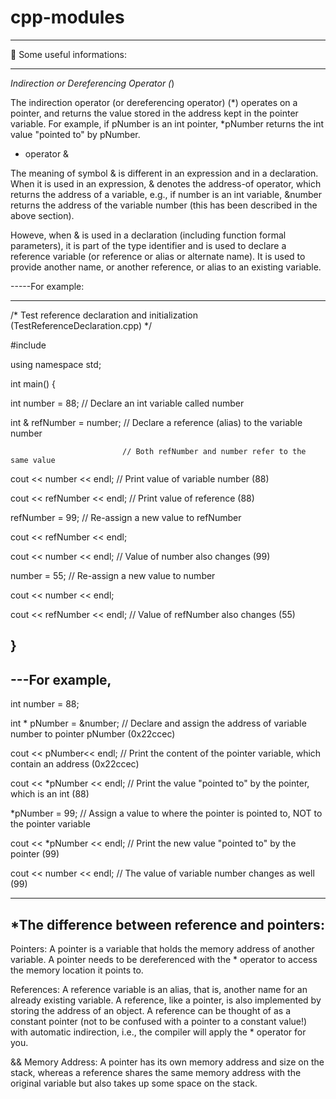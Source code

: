 # cpp-modules

****************************
🌱 Some useful informations:
****************************

*Indirection or Dereferencing Operator (*)

The indirection operator (or dereferencing operator) (*) operates on a pointer, and returns the value stored in the address kept in the pointer variable. For example, if pNumber is an int pointer, *pNumber returns the int value "pointed to" by pNumber.

* operator &

The meaning of symbol & is different in an expression and in a declaration. When it is used in an expression, & denotes the address-of operator, which returns the address of a variable, e.g., if number is an int variable, &number returns the address of the variable number (this has been described in the above section).

Howeve, when & is used in a declaration (including function formal parameters), it is part of the type identifier and is used to declare a reference variable (or reference or alias or alternate name). It is used to provide another name, or another reference, or alias to an existing variable.

-----For example:

-------------------------------------------------------------------------------------------
/* Test reference declaration and initialization (TestReferenceDeclaration.cpp) */

#include <iostream>
  
using namespace std;
  
 
int main() {
  
   int number = 88;          // Declare an int variable called number
  
   int & refNumber = number; // Declare a reference (alias) to the variable number
  
                             // Both refNumber and number refer to the same value
 
   cout << number << endl;    // Print value of variable number (88)
  
   cout << refNumber << endl; // Print value of reference (88)
 
   refNumber = 99;            // Re-assign a new value to refNumber
  
   cout << refNumber << endl;
  
   cout << number << endl;    // Value of number also changes (99)
  
 
   number = 55;               // Re-assign a new value to number
  
   cout << number << endl;
  
   cout << refNumber << endl; // Value of refNumber also changes (55)
  
}
---------------------------------------------------------------------------------------------------
  
---For example,
--------------------------------------------------------------------
int number = 88;

int * pNumber = &number;  // Declare and assign the address of variable number to pointer pNumber (0x22ccec)

cout << pNumber<< endl;   // Print the content of the pointer variable, which contain an address (0x22ccec)

cout << *pNumber << endl; // Print the value "pointed to" by the pointer, which is an int (88)

*pNumber = 99;            // Assign a value to where the pointer is pointed to, NOT to the pointer variable

cout << *pNumber << endl; // Print the new value "pointed to" by the pointer (99)

cout << number << endl;   // The value of variable number changes as well (99)

-----------------------------------------------------------------------

*The difference between reference and pointers:
------------------------------

Pointers: A pointer is a variable that holds the memory address of another variable. A pointer needs to be dereferenced with the * operator to access the memory location it points to. 

References: A reference variable is an alias, that is, another name for an already existing variable. A reference, like a pointer, is also implemented by storing the address of an object. 
A reference can be thought of as a constant pointer (not to be confused with a pointer to a constant value!) with automatic indirection, i.e., the compiler will apply the * operator for you. 


&& Memory Address: A pointer has its own memory address and size on the stack, whereas a reference shares the same memory address with the original variable but also takes up some space on the stack.
